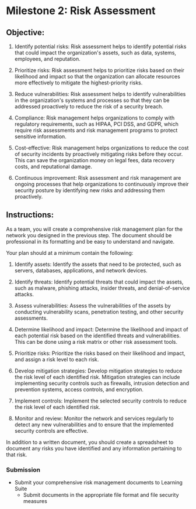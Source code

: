 # Milestone 2: Risk Assessment

## Objective:

1. Identify potential risks: Risk assessment helps to identify potential risks that could impact the organization's assets, such as data, systems, employees, and reputation.

2. Prioritize risks: Risk assessment helps to prioritize risks based on their likelihood and impact so that the organization can allocate resources more effectively to mitigate the highest-priority risks.

3. Reduce vulnerabilities: Risk assessment helps to identify vulnerabilities in the organization's systems and processes so that they can be addressed proactively to reduce the risk of a security breach.

4. Compliance: Risk management helps organizations to comply with regulatory requirements, such as HIPAA, PCI DSS, and GDPR, which require risk assessments and risk management programs to protect sensitive information.

5. Cost-effective: Risk management helps organizations to reduce the cost of security incidents by proactively mitigating risks before they occur. This can save the organization money on legal fees, data recovery costs, and reputational damage.

6. Continuous improvement: Risk assessment and risk management are ongoing processes that help organizations to continuously improve their security posture by identifying new risks and addressing them proactively.


## Instructions:

As a team, you will create a comprehensive risk management plan for the network you designed in the previous step. The document should be professional in its formatting and be easy to understand and navigate.

Your plan should at a minimum contain the following:

1. Identify assets: Identify the assets that need to be protected, such as servers, databases, applications, and network devices.

1. Identify threats: Identify potential threats that could impact the assets, such as malware, phishing attacks, insider threats, and denial-of-service attacks.

1. Assess vulnerabilities: Assess the vulnerabilities of the assets by conducting vulnerability scans, penetration testing, and other security assessments.

1. Determine likelihood and impact: Determine the likelihood and impact of each potential risk based on the identified threats and vulnerabilities. This can be done using a risk matrix or other risk assessment tools.

1. Prioritize risks: Prioritize the risks based on their likelihood and impact, and assign a risk level to each risk.

1. Develop mitigation strategies: Develop mitigation strategies to reduce the risk level of each identified risk. Mitigation strategies can include implementing security controls such as firewalls, intrusion detection and prevention systems, access controls, and encryption.

1. Implement controls: Implement the selected security controls to reduce the risk level of each identified risk.

1. Monitor and review: Monitor the network and services regularly to detect any new vulnerabilities and to ensure that the implemented security controls are effective.

In addition to a written document, you should create a spreadsheet to document any risks you have identified and any information pertaining to that risk.


### Submission

- Submit your comprehensive risk management documents to Learning Suite
    - Submit documents in the appropriate file format and file security measures